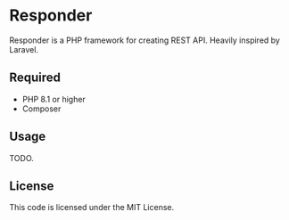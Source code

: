 # Responder

Responder is a PHP framework for creating REST API. Heavily inspired by Laravel.

## Required

* PHP 8.1 or higher
* Composer

## Usage

TODO.

## License

This code is licensed under the MIT License.
